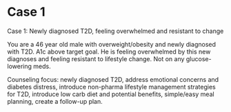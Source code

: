# Case 1

Case 1: Newly diagnosed T2D, feeling overwhelmed and resistant to change

You are a 46 year old male with overweight/obesity and newly diagnosed with T2D. A1c above target goal. He is feeling overwhelmed by this new diagnoses and feeling resistant to lifestyle change. Not on any glucose-lowering meds.

Counseling focus: newly diagnosed T2D, address emotional concerns and diabetes distress, introduce non-pharma lifestyle management strategies for T2D, introduce low carb diet and potential benefits, simple/easy meal planning, create a follow-up plan.